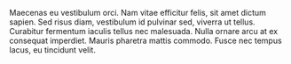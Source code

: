 Maecenas eu vestibulum orci. Nam vitae efficitur felis, sit amet dictum sapien. Sed risus diam, vestibulum id pulvinar sed, viverra ut tellus. Curabitur fermentum iaculis tellus nec malesuada. Nulla ornare arcu at ex consequat imperdiet. Mauris pharetra mattis commodo. Fusce nec tempus lacus, eu tincidunt velit.

